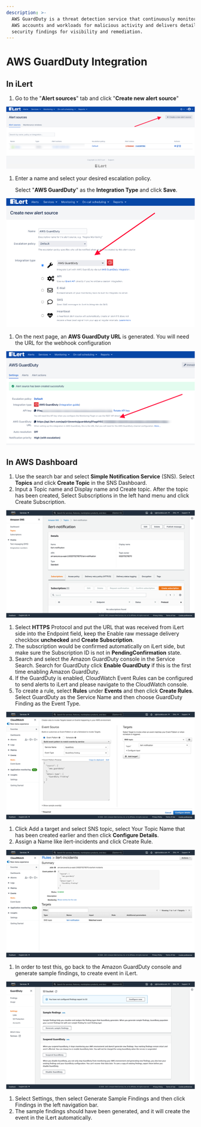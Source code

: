```yaml
---
description: >-
  AWS GuardDuty is a threat detection service that continuously monitors your
  AWS accounts and workloads for malicious activity and delivers detailed
  security findings for visibility and remediation.
---
```


# AWS GuardDuty Integration

## In iLert

1. Go to the "**Alert sources**" tab and click "**Create new alert source**"

![](../.gitbook/assets/ilert-create-alert.png)

1. Enter a name and select your desired escalation policy.   

   Select "**AWS GuardDuty**" as the **Integration Type** and click **Save**.

![](../.gitbook/assets/ilert-guardduty.png)

1. On the next page, an **AWS GuardDuty URL** is generated. You will need the URL for the webhook configuration

![](../.gitbook/assets/ilert-guardduty-url%20%281%29.png)

## In AWS Dashboard

1. Use the search bar and select **Simple Notification Service** \(SNS\). Select **Topics** and click **Create Topic** in the SNS Dashboard.
2. Input a Topic name and Display name and Create topic. After the topic has been created, Select Subscriptions in the left hand menu and click Create Subscription.

![](../.gitbook/assets/awsguardduty-snstopic.png)

1. Select **HTTPS** Protocol and put the URL that was received from iLert side into the Endpoint field, keep the Enable raw message delivery checkbox **unchecked** and **Create Subscription**.
2. The subscription would be confirmed automatically on iLert side, but make sure the Subscription ID is not in **PendingConfirmation** state.
3. Search and select the Amazon GuardDuty console in the Service Search. Search for GuardDuty click **Enable GuardDuty** if this is the first time enabling Amazon GuardDuty.
4. If the GuardDuty is enabled, CloudWatch Event Rules can be configured to send alerts to iLert and please navigate to the CloudWatch console.
5. To create a rule, select **Rules** under **Events** and then click **Create Rules**. Select GuardDuty as the Service Name and then choose GuardDuty Finding as the Event Type.

![](../.gitbook/assets/awsguardduty-cloudwatchrule%20%281%29.png)

1. Click Add a target and select SNS topic, select Your Topic Name that has been created earlier and then click **Configure Details**.
2. Assign a Name like ilert-incidents and click Create Rule.

![](../.gitbook/assets/awsguardduty-rulemade.png)

1. In order to test this, go back to the Amazon GuardDuty console and generate sample findings, to create event in iLert.

![](../.gitbook/assets/awsguardduty-generatefindings.png)

1. Select Settings, then select Generate Sample Findings and then click Findings in the left navigation bar.
2. The sample findings should have been generated, and it will create the event in the iLert automatically.

